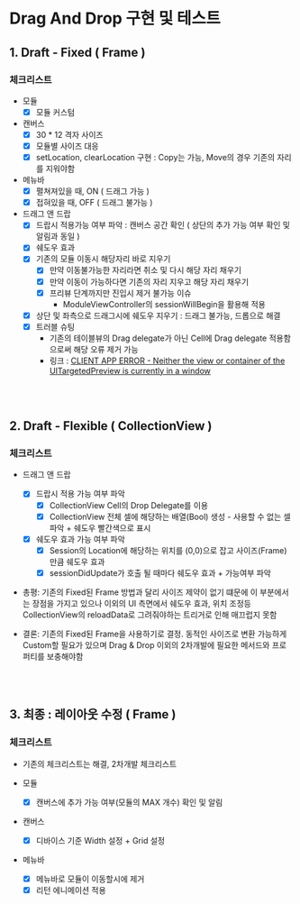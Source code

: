 # Drag And Drop 구현 및 테스트

## 1. Draft - Fixed ( Frame )

### 체크리스트

- 모듈
  - [x] 모듈 커스텀

- 캔버스 
  - [x] 30 * 12 격자 사이즈
  - [x] 모듈별 사이즈 대응
  - [x] setLocation, clearLocation 구현 : Copy는 가능, Move의 경우 기존의 자리를 지워야함

- 메뉴바
  - [x] 펼쳐져있을 때, ON ( 드래그 가능 )
  - [x] 접혀있을 때, OFF ( 드래그 불가능 )

- 드래그 앤 드랍
  - [x] 드랍시 적용가능 여부 파악 : 캔버스 공간 확인 ( 상단의 추가 가능 여부 확인 및 알림과 동일 )
  - [x] 쉐도우 효과
  - [x] 기존의 모듈 이동시 해당자리 바로 지우기
    - [x] 만약 이동불가능한 자리라면 취소 및 다시 해당 자리 채우기
    - [x] 만약 이동이 가능하다면 기존의 자리 지우고 해당 자리 채우기
    - [x] 프리뷰 단계까지만 진입시 제거 불가능 이슈 
        - ModuleViewController의 sessionWillBegin을 활용해 적용
  - [x] 상단 및 좌측으로 드래그시에 쉐도우 지우기 : 드래그 불가능, 드롭으로 해결
  - [x] 트러블 슈팅
     - 기존의 테이블뷰의 Drag delegate가 아닌 Cell에 Drag delegate 적용함으로써 해당 오류 제거 가능
     - 링크 : [CLIENT APP ERROR - Neither the view or container of the UITargetedPreview is currently in a window](https://stackoverflow.com/questions/61829440/client-app-error-neither-the-view-or-container-of-the-uitargetedpreview-is-cur)

<br></br>

## 2. Draft - Flexible ( CollectionView )

### 체크리스트

- 드래그 앤 드랍
  - [x] 드랍시 적용 가능 여부 파악
    - [x] CollectionView Cell의 Drop Delegate를 이용
    - [x] CollectionView 전체 셀에 해당하는 배열(Bool) 생성 - 사용할 수 없는 셀 파악 + 쉐도우 빨간색으로 표시

  - [x] 쉐도우 효과 가능 여부 파악
    - [x] Session의 Location에 해당하는 위치를 (0,0)으로 잡고 사이즈(Frame) 만큼 쉐도우 효과 
    - [x] sessionDidUpdate가 호출 될 때마다 쉐도우 효과 + 가능여부 파악

- 총평: 기존의 Fixed된 Frame 방법과 달리 사이즈 제약이 없기 떄문에 이 부분에서는 장점을 가지고 있으나 이외의 UI 측면에서 쉐도우 효과, 위치 조정등 CollectionView의 reloadData로 그려줘야하는 트리거로 인해 매끄럽지 못함

- 결론: 기존의 Fixed된 Frame을 사용하기로 결정. 동적인 사이즈로 변환 가능하게 Custom할 필요가 있으며 Drag & Drop 이외의 2차개발에 필요한 메서드와 프로퍼티를 보충해야함

<br></br>

## 3. 최종 : 레이아웃 수정 ( Frame )

### 체크리스트

- 기존의 체크리스트는 해결, 2차개발 체크리스트

- 모듈
  - [x] 캔버스에 추가 가능 여부(모듈의 MAX 개수) 확인 및 알림

- 캔버스

  - [x] 디바이스 기준 Width 설정 + Grid 설정

- 메뉴바
  - [x] 메뉴바로 모듈이 이동할시에 제거
  - [x] 리턴 에니메이션 적용
